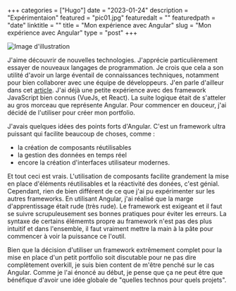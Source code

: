 +++
categories = ["Hugo"]
date = "2023-01-24"
description = "Expérimentaion"
featured = "pic01.jpg"
featuredalt = ""
featuredpath = "date"
linktitle = ""
title = "Mon expérience avec Angular"
slug = "Mon expérience avec Angular"
type = "post"
+++


![Image d'illustration](https://cdn.searchenginejournal.com/wp-content/uploads/2019/04/the-seo-guide-to-angular.png)

J'aime découvrir de nouvelles technologies. J'apprécie particulièrement essayer de nouveaux langages de programmation. Je crois que cela a son utilité d'avoir un large éventail de connaissances techniques, notamment pour bien collaborer avec une équipe de développeurs. J'en parle d'ailleur dans cet [article](https://stephanesordet.github.io/labveilletech/posts/2023/01/la-technique-dans-le-product-management/). J'ai déjà une petite expérience avec des framework JavaScript bien connus (VueJs, et React). La suite logique était de s'atteler au gros morceau que représente Angular. Pour commencer en douceur, j'ai décidé de l'utiliser pour créer mon portfolio.

J'avais quelques idées des points forts d'Angular. C'est un framework ultra puissant qui facilite beaucoup de choses, comme :

- la création de composants réutilisables
- la gestion des données en temps réel
- encore la création d'interfaces utilisateur modernes.

Et tout ceci est vrais. L'utilisation de composants facilite grandement la mise en place d'éléments réutilisables et la réactivité des donées, c'est génial. Cependant, rien de bien différent de ce que j'ai pu expérimenter sur les autres frameworks. En utilisant Angular, j'ai réalisé que la marge d'apprentissage était rude (très rude). Le framework est exigeant et il faut se suivre scrupuleusement ses bonnes pratiques pour éviter les erreurs. La syntaxe de certains élémemts propre au framework n'est pas des plus intuitif et dans l'ensemble, il faut vraiment mettre la main à la pâte pour commencer à voir la puissance ce l'outil.

Bien que la décision d'utiliser un framework extrêmement complet pour la mise en place d'un petit portfolio soit discutable pour ne pas dire complètement overkill, je suis bien content de m'être penché sur le cas Angular. Comme je l'ai énoncé au début, je pense que ça ne peut être que bénéfique d'avoir une idée globale de "quelles technos pour quels projets".



